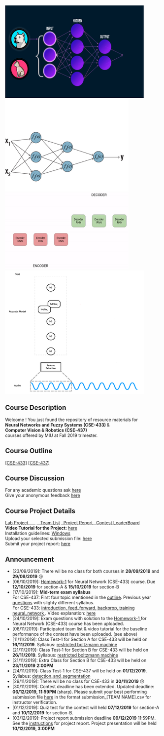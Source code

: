 <img src="./appendix/img/neural_network.gif" width="450" height="300" /> <img src="./appendix/img/backpropagation.gif" width="400" height="300" /> <br/>
<img src="./appendix/img/nlp.gif" width="400" height="250" />  <img src="./appendix/img/acoustic.gif" width="450" height="400" /> 

## Course Description
Welcome ! You just found the repository of resource materials for <br/>
<b> Neural Networks and Fuzzy Systems (CSE-433) </b>  &<br/>
<b> Computer Vision & Robotics (CSE-437) </b><br/>
courses offered by MIU at Fall 2019 trimester. <br/>

## Course Outline
 <a href="./CSE-433/course_outline_nn.pdf">[CSE-433]</a>  <a href="./CSE-437/course_outline_cv.pdf">[CSE-437]</a>

## Course Discussion
For any academic questions ask <a href="https://github.com/Mahedi-61/MIU_Fall_2019/issues/new">here</a> <br />
Give your anonymous feedback <a href="https://forms.gle/JzxMGb3VfQLDR9Px8">here</a>

## Course Project Details
<a href="./project/instructions_for_the_lab_project.pdf">Lab Project &nbsp;&nbsp; &nbsp;&nbsp;</a> <a href="./project/team_list.pdf">  &nbsp;&nbsp; Team List</a> <a href="./project/project_report.pdf"> &nbsp;&nbsp;Project Report</a><a href="https://github.com/Mahedi-61/MIU_Fall_2019/issues/4"> &nbsp;&nbsp;Contest LeaderBoard</a><br />
<b>Video Tutorial for the Project:</b> <a href="https://www.youtube.com/playlist?list=PLPOJueyJKNce2cs77niLmbpADKwF7h_av">here</a> <br/>
Installation guidelines: <a href="https://github.com/Mahedi-61/MIU_Fall_2019/issues/11">Windows</a> <br>
Upload your selected submission file: <a href="https://www.dropbox.com/request/mU2HdtbBqXfCPKpN1dXh">here</a> <br>
Submit your project report: <a href="https://www.dropbox.com/request/mU2HdtbBqXfCPKpN1dXh">here</a> 


## Announcement <br />
* [23/09/2019]: There wil be no class for both courses in <b>28/09/2019</b> and <b>29/09/2019</b> :cry:
* [06/10/2019]: <a href="./CSE-433/home_work/home_work_1.pdf">Homework-1</a> for Neural Network (CSE-433) course. Due <b>12/10/2019</b> for section-A & <b>15/10/2019</b> for section-B 
* [17/10/2019]: <b>Mid-term exam syllabus</b>  <br />
For CSE-437: First four topic mentioned in the <a href="./CSE-437/course_outline_cv.pdf">outline</a>. Previous year<a href="./CSE-437/exam/prev_year/"> questions</a>  with slighty different syllabus. <br/>
For CSE-433:  <a href="./CSE-433/introduction/introduction_to_deep_learning.pdf">introduction, </a> 
<a href="./CSE-433/feed_forwad_nn/">feed_forward, </a> <a href="./CSE-433/backpropagation/nn_and_backprop.pdf"> backprop, </a>
<a href="./CSE-433/train_nn"> training neural_network </a>. Video explanation: <a href="https://www.youtube.com/playlist?list=PL6Xpj9I5qXYEcOhn7TqghAJ6NAPrNmUBH"> here </a>
* [24/10/2019]: Exam questions with solution to the <a href="./CSE-433/home_work/solution_home_work1.pdf">Homework-1 </a> for Neural Network (CSE-433) course has been uploaded. 
* [08/11/2019]: Participated team list & video tutorial for the baseline performance of the contest have been uploaded. (see above)  <br />
* [11/11/2019]: Class Test-1 for Section A for CSE-433 will be held on <b>16/11/2019</b>. Syllabus: <a href="./CSE-433/restricted_boltzmann_machine/">restricted boltzmann machine</a>
* [21/11/2019]: Class Test-1 for Section B for CSE-433 will be held on <b>26/11/2019</b>. Syllabus: <a href="./CSE-433/restricted_boltzmann_machine/">restricted boltzmann machine</a>
* [21/11/2019]: Extra Class for Section B for CSE-433 will be held on <b>23/11/2019</b> <b>2:00PM</b> 
* [24/11/2019]: Class Test-1 for CSE-437 will be held on <b>01/12/2019</b>. Syllabus: <a href="./CSE-437/detection_and_segmentation.pdf/">detection_and_segmentation</a>
* [29/11/2019]: There wil be no class for CSE-433 in <b>30/11/2019</b> :cry:
* [30/11/2019]: Contest deadline has been extended. Updated deadline: <b> 06/12/2019, 11:59PM </b> (sharp). Please submit your best performing submission file <a href="https://www.dropbox.com/request/mU2HdtbBqXfCPKpN1dXh">here</a> in the format submission_[TEAM NAME].csv for instructor verification. 
* [01/12/2019]: Quiz test for the contest will held <b>07/12/2019</b> for section-A and  <b>10/12/2019</b> for section-B. 
* [03/12/2019]: Project report submission deadline <b>09/12/2019</b> 11:59PM. See the <a href="./project/project_report.pdf">instructions</a> for project report. Project presentation will be held <b>10/12/2019, 3:00PM</b>
